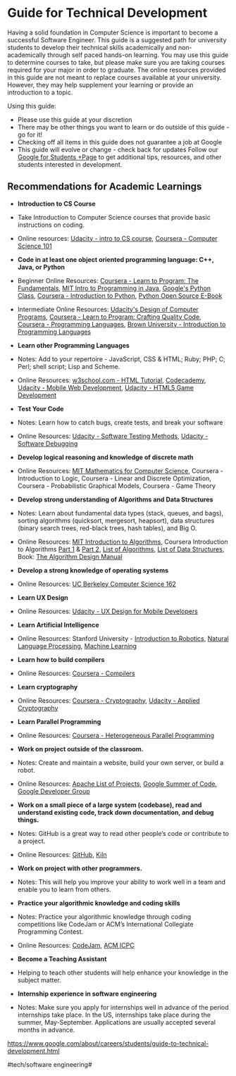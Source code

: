 # Guide for Technical Development

Having a solid foundation in Computer Science is important to become a successful Software Engineer. This guide is a suggested path for university students to develop their technical skills academically and non-academically through self paced hands-on learning. You may use this guide to determine courses to take, but please make sure you are taking courses required for your major in order to graduate. The online resources provided in this guide are not meant to replace courses available at your university. However, they may help supplement your learning or provide an introduction to a topic.

Using this guide:

* Please use this guide at your discretion
* There may be other things you want to learn or do outside of this guide - go for it!
* Checking off all items in this guide does not guarantee a job at Google
* This guide will evolve or change - check back for updates
Follow our [Google for Students +Page](https://plus.google.com/u/0/+GoogleStudents/posts) to get additional tips, resources, and other students interested in development.

## Recommendations for Academic Learnings

* **Introduction to CS Course**

* Take Introduction to Computer Science courses that provide basic instructions on coding.

* Online resources: [Udacity - intro to CS course](https://www.udacity.com/course/cs101), [Coursera - Computer Science 101](https://www.coursera.org/course/cs101)

* **Code in at least one object oriented programming language: C++, Java, or Python**

* Beginner Online Resources: [Coursera - Learn to Program: The Fundamentals](https://www.coursera.org/course/programming1), [MIT Intro to Programming in Java](http://ocw.mit.edu/courses/electrical-engineering-and-computer-science/6-092-introduction-to-programming-in-java-january-iap-2010/index.htm), [Google's Python Class](https://developers.google.com/edu/python/), [Coursera - Introduction to Python](https://www.coursera.org/course/interactivepython), [Python Open Source E-Book](http://www.openbookproject.net/thinkcs/python/english2e/)

* Intermediate Online Resources: [Udacity's Design of Computer Programs](https://www.udacity.com/course/cs212), [Coursera - Learn to Program: Crafting Quality Code](https://www.coursera.org/course/programming2), [Coursera - Programming Languages](https://www.coursera.org/course/proglang), [Brown University - Introduction to Programming Languages](https://cs.brown.edu/courses/cs173/2012/OnLine/)

* **Learn other Programming Languages**

* Notes: Add to your repertoire - JavaScript, CSS & HTML; Ruby; PHP; C; Perl; shell script; Lisp and Scheme.

* Online Resources: [w3school.com - HTML Tutorial](http://www.w3schools.com/), [Codecademy](http://www.codecademy.com/learn), [Udacity - Mobile Web Development](https://www.udacity.com/course/cs256), [Udacity - HTML5 Game Development](https://www.udacity.com/course/cs255)

* **Test Your Code**

* Notes: Learn how to catch bugs, create tests, and break your software

* Online Resources: [Udacity - Software Testing Methods](https://www.udacity.com/course/cs258), [Udacity - Software Debugging](https://www.udacity.com/course/cs259)

* **Develop logical reasoning and knowledge of discrete math**

* Online Resources: [MIT Mathematics for Computer Science](http://ocw.mit.edu/courses/electrical-engineering-and-computer-science/6-042j-mathematics-for-computer-science-fall-2010/index.htm), Coursera - Introduction to Logic, Coursera - Linear and Discrete Optimization, Coursera - Probabilistic Graphical Models, Coursera - Game Theory

* **Develop strong understanding of Algorithms and Data Structures**

* Notes: Learn about fundamental data types (stack, queues, and bags), sorting algorithms (quicksort, mergesort, heapsort), data structures (binary search trees, red-black trees, hash tables), and Big O.

* Online Resources: [MIT Introduction to Algorithms](http://ocw.mit.edu/courses/electrical-engineering-and-computer-science/6-006-introduction-to-algorithms-spring-2008/index.htm), Coursera Introduction to Algorithms [Part 1](https://www.coursera.org/course/algs4partI) & [Part 2](https://www.coursera.org/course/algs4partII), [List of Algorithms](https://en.wikipedia.org/wiki/List_of_algorithms), [List of Data Structures](https://en.wikipedia.org/wiki/List_of_data_structures), Book: [The Algorithm Design Manual](https://www.amazon.com/Algorithm-Design-Manual-Steven-Skiena/dp/1849967202/ref=sr_1_5?s=books&amp;ie=UTF8&amp;qid=1360133842&amp;sr=1-5&amp;keywords=algorithms)

* **Develop a strong knowledge of operating systems**

* Online Resources: [UC Berkeley Computer Science 162](https://www.youtube.com/watch?v=XgQo4JkN4Bw&amp;list=PL3289DD0D0F0CD4A3)

* **Learn UX Design**

* Online Resources: [Udacity - UX Design for Mobile Developers](https://www.udacity.com/course/ud849)

* **Learn Artificial Intelligence**

* Online Resources: Stanford University - [Introduction to Robotics](https://see.stanford.edu/see/courseinfo.aspx?coll=86cc8662-f6e4-43c3-a1be-b30d1d179743), [Natural Language Processing](https://see.stanford.edu/see/courseinfo.aspx?coll=63480b48-8819-4efd-8412-263f1a472f5a), [Machine Learning](https://see.stanford.edu/see/courseinfo.aspx?coll=348ca38a-3a6d-4052-937d-cb017338d7b1)

* **Learn how to build compilers**

* Online Resources: [Coursera - Compilers](https://www.coursera.org/course/compilers)

* **Learn cryptography**

* Online Resources: [Coursera - Cryptography](https://www.coursera.org/course/crypto), [Udacity - Applied Cryptography](https://www.udacity.com/course/cs387)

* **Learn Parallel Programming**

* Online Resources: [Coursera - Heterogeneous Parallel Programming](https://www.coursera.org/course/hetero)

* **Work on project outside of the classroom.**

* Notes: Create and maintain a website, build your own server, or build a robot.

* Online Resources: [Apache List of Projects](https://projects.apache.org/), [Google Summer of Code](https://www.google-melange.com/gsoc/homepage/google/gsoc2013), [Google Developer Group](https://developers.google.com/)

* **Work on a small piece of a large system (codebase), read and understand existing code, track down documentation, and debug things.**

* Notes: GitHub is a great way to read other people’s code or contribute to a project.

* Online Resources: [GitHub](https://github.com/), [Kiln](https://www.fogcreek.com/kiln/)

* **Work on project with other programmers.**

* Notes: This will help you improve your ability to work well in a team and enable you to learn from others.

* **Practice your algorithmic knowledge and coding skills**

* Notes: Practice your algorithmic knowledge through coding competitions like CodeJam or ACM’s International Collegiate Programming Contest.

* Online Resources: [CodeJam](https://code.google.com/codejam/), [ACM ICPC](https://icpc.baylor.edu/)

* **Become a Teaching Assistant**

* Helping to teach other students will help enhance your knowledge in the subject matter.

* **Internship experience in software engineering**

* Notes: Make sure you apply for internships well in advance of the period internships take place. In the US, internships take place during the summer, May-September. Applications are usually accepted several months in advance.

https://www.google.com/about/careers/students/guide-to-technical-development.html

#tech/software engineering#